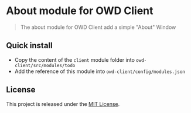# About module for OWD Client
> The about module for OWD Client add a simple "About" Window


## Quick install
- Copy the content of the `client` module folder into `owd-client/src/modules/todo`
- Add the reference of this module into `owd-client/config/modules.json` 

## License
This project is released under the [MIT License](LICENSE).
